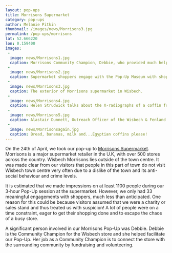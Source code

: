 ```yaml
---
layout: pop-ups
title: Morrisons Supermarket
category: pop-ups
author: Melanie Pitkin
thumbnail: /images/news/Morrisons3.jpg
permalink: /pop-ups/morrisons
lat: 52.666220
lon: 0.159400
images:
 -
  image: news/Morrisons1.jpg
  caption: Morrisons Community Champion, Debbie, who provided much help in organising our visit.
 -
  image: news/Morrisons2.jpg
  caption: Supermarket shoppers engage with the Pop-Up Museum with shopping trolley in tow!
 -
  image: news/Morrisons3.jpg
  caption: The exterior of Morrisons supermarket in Wisbech.
 -
  image: news/Morrisons4.jpg
  caption: Helen Strudwick talks about the X-radiographs of a coffin fragment with an interested Morrisons shopper.
 -
  image: news/Morrisons5.jpg
  caption: Alastair Dunnett, Outreach Officer of the Wisbech & Fenland Archaeological Society at the Pop-Up Museum in Wisbech.
 -
  image: news/Morrisonsagain.jpg
  caption: Bread, bananas, milk and...Egyptian coffins please!
---
```

On the 24th of April, we took our pop-up to [Morrisons Supermarket](https://my.morrisons.com/storefinder/511). Morrisons is a major supermarket retailer in the U.K, with over 500 stores across the country. Wisbech Morrisons lies outside of the town centre. It was made clear from our visitors that people in this part of town do not visit Wisbech town centre very often due to a dislike of the town and its anti-social behaviour and crime levels. 

It is estimated that we made impressions on at least 1100 people during our 3-hour Pop-Up session at the supermarket. However, we only had 33 meaningful engagements with shoppers, much less than anticipated. One reason for this could be because visitors assumed that we were a charity or sales stand and thus treated us with suspicion! A lot of people were on a time constraint, eager to get their shopping done and to escape the chaos of a busy store. 

A significant person involved in our Morrisons Pop-Up was Debbie. Debbie is the Community Champion for the Wisbech store and she helped facilitate our Pop-Up. Her job as a Community Champion is to connect the store with the surrounding community by fundraising and volunteering. 

